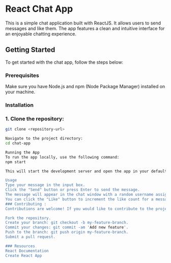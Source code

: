 # React Chat App

This is a simple chat application built with ReactJS. It allows users to send messages and like them. The app features a clean and intuitive interface for an enjoyable chatting experience.

## Getting Started

To get started with the chat app, follow the steps below:

### Prerequisites

Make sure you have Node.js and npm (Node Package Manager) installed on your machine.

### Installation

### 1. Clone the repository:

```bash
git clone <repository-url>

Navigate to the project directory:
cd chat-app

Running the App
To run the app locally, use the following command:
npm start

This will start the development server and open the app in your default browser. If the app doesn't open automatically, you can access it at http://localhost:3000.

Usage
Type your message in the input box.
Click the "Send" button or press Enter to send the message.
The message will appear in the chat window with a random username assigned to it.
You can click the "Like" button to increment the like count for a message.
### Contributing :
Contributions are welcome! If you would like to contribute to the project, please follow these steps:

Fork the repository.
Create your branch: git checkout -b my-feature-branch.
Commit your changes: git commit -am 'Add new feature'.
Push to the branch: git push origin my-feature-branch.
Submit a pull request.

### Resources
React Documentation
Create React App



